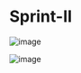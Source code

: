 # Sprint-II

![image](https://github.com/user-attachments/assets/a7a5d78e-50ff-4b3c-b052-ce4bf89aa3f1)


![image](https://github.com/user-attachments/assets/612e9a5d-fe97-464a-87cd-fd4505a653fd)
